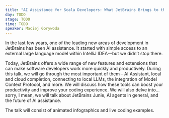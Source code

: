 ```yaml
---
title: "AI Assistance for Scala Developers: What JetBrains Brings to the Table"
day: TODO
stage: TODO
time: TODO
speaker: Maciej Gorywoda
---
```


In the last few years, one of the leading new areas of development in JetBrains has been AI assistance. It started with simple access to an external large language model within IntelliJ IDEA—but we didn’t stop there.  

Today, JetBrains offers a wide range of new features and extensions that can make software developers work more quickly and productively. During this talk, we will go through the most important of them - AI Assistant, local and cloud completion, connecting to local LLMs, the integration of Model Context Protocol, and more. We will discuss how these tools can boost your productivity and improve your coding experience. We will also delve into... sorry, I mean, we will talk about JetBrains Junie, AI agents in general, and the future of AI assistance.

The talk will consist of animated infographics and live coding examples.
    
